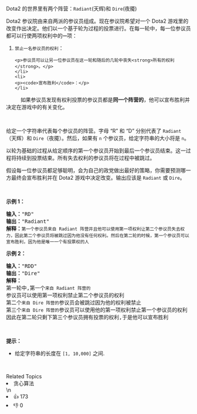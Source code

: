 <p>Dota2 的世界里有两个阵营：<code>Radiant</code>(天辉)和 <code>Dire</code>(夜魇)</p>

<p>Dota2 参议院由来自两派的参议员组成。现在参议院希望对一个 Dota2 游戏里的改变作出决定。他们以一个基于轮为过程的投票进行。在每一轮中，每一位参议员都可以行使两项权利中的<code><strong>一</strong></code>项：</p>

<ol>
	<li>
	<p><code>禁止一名参议员的权利</code>：</p>

	<p>参议员可以让另一位参议员在这一轮和随后的几轮中丧失<strong>所有的权利</strong>。</p>
	</li>
	<li>
	<p><code>宣布胜利</code>：</p>
	</li>
</ol>

<p>          如果参议员发现有权利投票的参议员都是<strong>同一个阵营的</strong>，他可以宣布胜利并决定在游戏中的有关变化。</p>

<p> </p>

<p>给定一个字符串代表每个参议员的阵营。字母 “R” 和 “D” 分别代表了 <code>Radiant</code>（天辉）和 <code>Dire</code>（夜魇）。然后，如果有 <code>n</code> 个参议员，给定字符串的大小将是 <code>n</code>。</p>

<p>以轮为基础的过程从给定顺序的第一个参议员开始到最后一个参议员结束。这一过程将持续到投票结束。所有失去权利的参议员将在过程中被跳过。</p>

<p>假设每一位参议员都足够聪明，会为自己的政党做出最好的策略，你需要预测哪一方最终会宣布胜利并在 Dota2 游戏中决定改变。输出应该是 <code>Radiant</code> 或 <code>Dire</code>。</p>

<p> </p>

<p><strong>示例 1：</strong></p>

<pre>
<strong>输入：</strong>"RD"
<strong>输出：</strong>"Radiant"
<strong>解释：</strong><code>第一个参议员来自 Radiant 阵营并且他可以使用第一项权利让第二个参议员失去权力，因此第二个参议员将被跳过因为他没有任何权利。然后在第二轮的时候，第一个参议员可以宣布胜利，因为他是唯一一个有投票权的人</code>
</pre>

<p><strong>示例 2：</strong></p>

<pre>
<strong>输入：</strong>"RDD"
<strong>输出：</strong>"Dire"
<strong>解释：</strong>
第一轮中,第一个<code>来自 Radiant 阵营的</code>参议员可以使用第一项权利禁止第二个参议员的权利
第二个<code>来自 Dire 阵营的</code>参议员会被跳过因为他的权利被禁止
第三个<code>来自 Dire 阵营的</code>参议员可以使用他的第一项权利禁止第一个参议员的权利
因此在第二轮只剩下第三个参议员拥有投票的权利,于是他可以宣布胜利
</pre>

<p> </p>

<p><strong>提示：</strong></p>

<ul>
	<li>给定字符串的长度在 <code>[1, 10,000]</code> 之间.</li>
</ul>

<p> </p>
<div><div>Related Topics</div><div><li>贪心算法</li></div></div>\n<div><li>👍 173</li><li>👎 0</li></div>